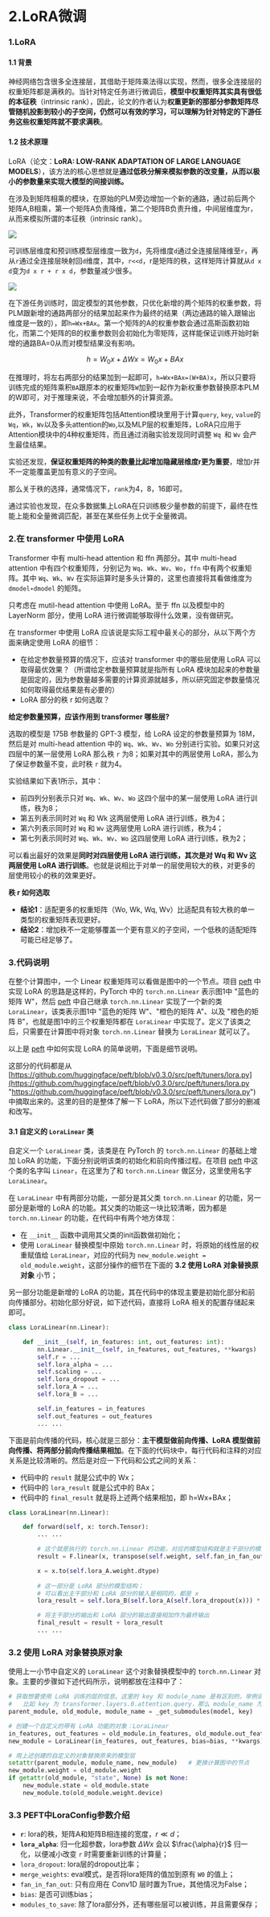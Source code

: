 # 2.LoRA微调

### 1.LoRA

#### 1.1 背景

神经网络包含很多全连接层，其借助于矩阵乘法得以实现，然而，很多全连接层的权重矩阵都是满秩的。当针对特定任务进行微调后，**模型中权重矩阵其实具有很低的本征秩**（intrinsic rank），因此，论文的作者认为**权重更新的那部分参数矩阵尽管随机投影到较小的子空间，仍然可以有效的学习，可以理解为针对特定的下游任务这些权重矩阵就不要求满秩**。

#### 1.2 技术原理

LoRA（论文：**LoRA: LOW-RANK ADAPTATION OF LARGE LANGUAGE MODELS**），该方法的核心思想就是**通过低秩分解来模拟参数的改变量，从而以极小的参数量来实现大模型的间接训练。**

在涉及到矩阵相乘的模块，在原始的PLM旁边增加一个新的通路，通过前后两个矩阵A,B相乘，第一个矩阵A负责降维，第二个矩阵B负责升维，中间层维度为r，从而来模拟所谓的本征秩（intrinsic rank）。

![](image/image_z2Vyh5on_A.png)

可训练层维度和预训练模型层维度一致为`d`，先将维度`d`通过全连接层降维至`r`，再从`r`通过全连接层映射回`d`维度，其中，`r<<d`，r是矩阵的秩，这样矩阵计算就从`d x d`变为`d x r + r x d`，参数量减少很多。

![](image/image_ESIqY83hdx.png)

在下游任务训练时，固定模型的其他参数，只优化新增的两个矩阵的权重参数，将PLM跟新增的通路两部分的结果加起来作为最终的结果（两边通路的输入跟输出维度是一致的），即`h=Wx+BAx`。第一个矩阵的A的权重参数会通过高斯函数初始化，而第二个矩阵的B的权重参数则会初始化为零矩阵，这样能保证训练开始时新增的通路BA=0从而对模型结果没有影响。

$$
h=W_{0} x+\Delta W x=W_{0} x+B A x
$$

在推理时，将左右两部分的结果加到一起即可，`h=Wx+BAx=(W+BA)x`，所以只要将训练完成的矩阵乘积`BA`跟原本的权重矩阵`W`加到一起作为新权重参数替换原本PLM的W即可，对于推理来说，不会增加额外的计算资源。

此外，Transformer的权重矩阵包括Attention模块里用于计算`query`, `key`, `value`的`Wq`，`Wk`，`Wv`以及多头attention的`Wo`,以及MLP层的权重矩阵，LoRA只应用于Attention模块中的4种权重矩阵，而且通过消融实验发现同时调整 `Wq `和 `Wv` 会产生最佳结果。

实验还发现，**保证权重矩阵的种类的数量比起增加隐藏层维度r更为重要**，增加r并不一定能覆盖更加有意义的子空间。

那么关于秩的选择，通常情况下，`rank`为4，8，16即可。

通过实验也发现，在众多数据集上LoRA在只训练极少量参数的前提下，最终在性能上能和全量微调匹配，甚至在某些任务上优于全量微调。

### 2.在 transformer 中使用 LoRA

Transformer 中有 multi-head attention 和 ffn 两部分。其中 multi-head attention 中有四个权重矩阵，分别记为 `Wq`、`Wk`、`Wv`、`Wo`，`ffn` 中有两个权重矩阵。其中 `Wq`、`Wk`、`Wv` 在实际运算时是多头计算的，这里也直接将其看做维度为 `dmodel∗dmodel` 的矩阵。

只考虑在 mutil-head attention 中使用 LoRA。至于 ffn 以及模型中的 LayerNorm 部分，使用 LoRA 进行微调能够取得什么效果，没有做研究。

在 transformer 中使用 LoRA 应该说是实际工程中最关心的部分，从以下两个方面来确定使用 LoRA 的细节：

-   在给定参数量预算的情况下，应该对 transformer 中的哪些层使用 LoRA 可以取得最优效果？（所谓给定参数量预算就是指所有 LoRA 模块加起来的参数量是固定的，因为参数量越多需要的计算资源就越多，所以研究固定参数量情况如何取得最优结果是有必要的）
-   LoRA 部分的秩 r 如何选取？

**给定参数量预算，应该作用到 transformer 哪些层?**

选取的模型是 175B 参数量的 GPT-3 模型，给 LoRA 设定的参数量预算为 18M，然后是对 multi-head attention 中的 `Wq`、`Wk`、`Wv`、`Wo` 分别进行实验。如果只对这四层中的某一层使用 LoRA 那么秩 `r` 为8；如果对其中的两层使用 LoRA，那么为了保证参数量不变，此时秩 `r` 就为4。

实验结果如下表1所示，其中：

-   前四列分别表示只对 `Wq`、`Wk`、`Wv`、`Wo` 这四个层中的某一层使用 LoRA 进行训练，秩为8；
-   第五列表示同时对 `Wq` 和 Wk 这两层使用 LoRA 进行训练，秩为4；
-   第六列表示同时对 `Wq` 和 `Wv` 这两层使用 LoRA 进行训练，秩为4；
-   第七列表示同时对 `Wq`、`Wk`、`Wv`、`Wo` 这四层使用 LoRA 进行训练，秩为2；

可以看出最好的效果是**同时对四层使用 LoRA 进行训练，其次是对 Wq 和 Wv 这两层使用 LoRA 进行训练**。也就是说相比于对单一的层使用较大的秩，对更多的层使用较小的秩的效果更好。

**秩 r 如何选取**

-   **结论1**：适配更多的权重矩阵（Wo, Wk, Wq, Wv）比适配具有较大秩的单一类型的权重矩阵表现更好。
-   **结论2**：增加秩不一定能够覆盖一个更有意义的子空间，一个低秩的适配矩阵可能已经足够了。

### 3.代码说明

在整个计算图中，一个 Linear 权重矩阵可以看做是图中的一个节点。项目 [peft](https://github.com/huggingface/peft "peft") 中实现 LoRA 的思路是这样的，PyTorch 中的 `torch.nn.Linear` 表示图1中 "蓝色的矩阵 W"，然后 [peft](https://github.com/huggingface/peft "peft") 中自己继承 `torch.nn.Linear` 实现了一个新的类 `LoraLinear`，该类表示图1中 "蓝色的矩阵 W"、"橙色的矩阵 A"、以及 "橙色的矩阵 B"，也就是图1中的三个权重矩阵都在 `LoraLinear` 中实现了。定义了该类之后，只需要在计算图中将对象 `torch.nn.Linear` 替换为 `LoraLinear` 就可以了。

以上是 [peft](https://github.com/huggingface/peft "peft") 中如何实现 LoRA 的简单说明，下面是细节说明。

这部分的代码都是从 [https://github.com/huggingface/peft/blob/v0.3.0/src/peft/tuners/lora.py](https://github.com/huggingface/peft/blob/v0.3.0/src/peft/tuners/lora.py "https://github.com/huggingface/peft/blob/v0.3.0/src/peft/tuners/lora.py") 中摘取出来的。这里的目的是整体了解一下 LoRA，所以下述代码做了部分的删减和改写。

#### 3.1 自定义的 `LoraLinear` 类

自定义一个 `LoraLinear` 类，该类是在 PyTorch 的 `torch.nn.Linear` 的基础上增加 LoRA 的功能，下面分别说明该类的初始化和前向传播过程。在项目 [peft](https://github.com/huggingface/peft "peft") 中这个类的名字叫 `Linear`，在这里为了和 `torch.nn.Linear` 做区分，这里使用名字 `LoraLinear`。

在 `LoraLinear` 中有两部分功能，一部分是其父类 `torch.nn.Linear` 的功能，另一部分是新增的 LoRA 的功能。其父类的功能这一块比较清晰，因为都是 `torch.nn.Linear` 的功能，在代码中有两个地方体现：

-   在 `__init__` 函数中调用其父类的init函数做初始化；
-   使用 `LoraLinear` 替换模型中原始 `torch.nn.Linear` 时，将原始的线性层的权重赋值给 `LoraLinear`，对应的代码为 `new_module.weight = old_module.weight`，这部分操作的细节在下面的 **3.2 使用 LoRA 对象替换原对象** 小节；

另一部分功能是新增的 LoRA 的功能，其在代码中的体现主要是初始化部分和前向传播部分。初始化部分好说，如下述代码，直接将 LoRA 相关的配置存储起来即可。

```python
class LoraLinear(nn.Linear):

    def __init__(self, in_features: int, out_features: int):
        nn.Linear.__init__(self, in_features, out_features, **kwargs)
        self.r = ...
        self.lora_alpha = ...
        self.scaling = ...
        self.lora_dropout = ...
        self.lora_A = ...
        self.lora_B = ...

        self.in_features = in_features
        self.out_features = out_features
        ... ...

```

下面是前向传播的代码，核心就是三部分：**主干模型做前向传播、LoRA 模型做前向传播、将两部分前向传播结果相加**。在下面的代码块中，每行代码和注释的对应关系是比较清晰的。然后是对应一下代码和公式之间的关系：

-   代码中的 `result` 就是公式中的 Wx；
-   代码中的 `lora_result` 就是公式中的 BAx；
-   代码中的 `final_result` 就是将上述两个结果相加，即 h=Wx+BAx；

```python
class LoraLinear(nn.Linear):

    def forward(self, x: torch.Tensor):
        ... ...

        # 这个就是执行的 torch.nn.Linear 的功能，对应的模型结构就是主干部分的模型结构；
        result = F.linear(x, transpose(self.weight, self.fan_in_fan_out), bias=self.bias)

        x = x.to(self.lora_A.weight.dtype)
        
        # 这一部分是 LoRA 部分的模型结构；
        # 可以看出主干部分和 LoRA 部分的输入是相同的，都是 x
        lora_result = self.lora_B(self.lora_A(self.lora_dropout(x))) * self.scaling

        # 将主干部分的输出和 LoRA 部分的输出直接相加作为最终输出
        final_result = result + lora_result
        ... ...

```

### 3.2 使用 LoRA 对象替换原对象

使用上一小节中自定义的 `LoraLinear` 这个对象替换模型中的 `torch.nn.Linear` 对象。主要的步骤如下述代码所示，说明都放在注释中了：

```python
# 获取想要使用 LoRA 训练的层的信息。这里的 key 和 module_name 是有区别的，举例说明：
#   比如 key 为 transformer.layers.0.attention.query，那么 module_name 为 query
parent_module, old_module, module_name = _get_submodules(model, key)

# 创建一个自定义的带有 LoRA 功能的对象：LoraLinear
in_features, out_features = old_module.in_features, old_module.out_features
new_module = LoraLinear(in_features, out_features, bias=bias, **kwargs)

# 用上述创建的自定义的对象替换原来的模型层
setattr(parent_module, module_name, new_module)   # 更换计算图中的节点
new_module.weight = old_module.weight
if getattr(old_module, "state", None) is not None:
    new_module.state = old_module.state
    new_module.to(old_module.weight.device)

```

### 3.3 PEFT中LoraConfig参数介绍

-   **`r`**: lora的秩，矩阵A和矩阵B相连接的宽度，$r≪d$；
-   **`lora_alpha`**: 归一化超参数，lora参数 $ΔWx$ 会以 $\frac{\alpha}{r}$ 归一化，以便减小改变 `r` 时需要重新训练的计算量；
-   `lora_dropout`: lora层的dropout比率；
-   `merge_weights`: eval模式，是否将lora矩阵的值加到原有 `W0` 的值上；
-   `fan_in_fan_out`: 只有应用在 Conv1D 层时置为True，其他情况为False；
-   `bias`: 是否可训练bias；
-   `modules_to_save`: 除了lora部分外，还有哪些层可以被训练，并且需要保存；
